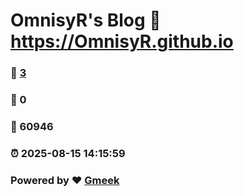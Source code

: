 # OmnisyR's Blog :link: https://OmnisyR.github.io 
### :page_facing_up: [3](https://OmnisyR.github.io/tag.html) 
### :speech_balloon: 0 
### :hibiscus: 60946 
### :alarm_clock: 2025-08-15 14:15:59 
### Powered by :heart: [Gmeek](https://github.com/Meekdai/Gmeek)
